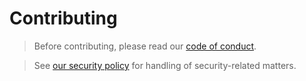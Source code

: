 # Contributing

> Before contributing, please read our [code of conduct](https://github.com/commercehub-oss/ssh-ca-server/blob/master/CODE_OF_CONDUCT.md).

> See [our security policy](SECURITY.md) for handling of security-related matters.
